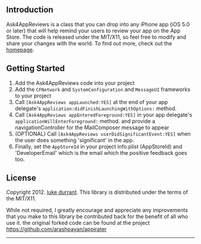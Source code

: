 Introduction
------------
Ask4AppReviews is a class that you can drop into any iPhone app (iOS 5.0 or later) that will help remind your users
to review your app on the App Store. The code is released under the MIT/X11, so feel free to
modify and share your changes with the world. To find out more, check out the [homepage].


Getting Started
---------------
1. Add the Ask4AppReviews code into your project
2. Add the `CFNetwork` and `SystemConfiguration` and `MessageUI` frameworks to your project
3. Call `[Ask4AppReviews appLaunched:YES]` at the end of your app delegate's `application:didFinishLaunchingWithOptions:` method.
4. Call `[Ask4AppReviews appEnteredForeground:YES]` in your app delegate's `applicationWillEnterForeground:` method. and provide a navigationController for the MailComposer message to appear
5. (OPTIONAL) Call `[Ask4AppReviews userDidSignificantEvent:YES]` when the user does something 'significant' in the app.
6. Finally, set the `AppStoreId` in your project info.plist (AppStoreId) and 'DeveloperEmail' which is the email which the positive feedback goes too.

License
-------
Copyright 2012. [luke durrant].
This library is distributed under the terms of the MIT/X11.



While not required, I greatly encourage and appreciate any improvements that you make
to this library be contributed back for the benefit of all who use it.
the original forked code can be found at the project
https://github.com/arashpayan/appirater


--------------

[homepage]: http://lukedurrant.com/2012/07/appirater-github-fork/
[luke durrant]: http://lukedurrant.com
